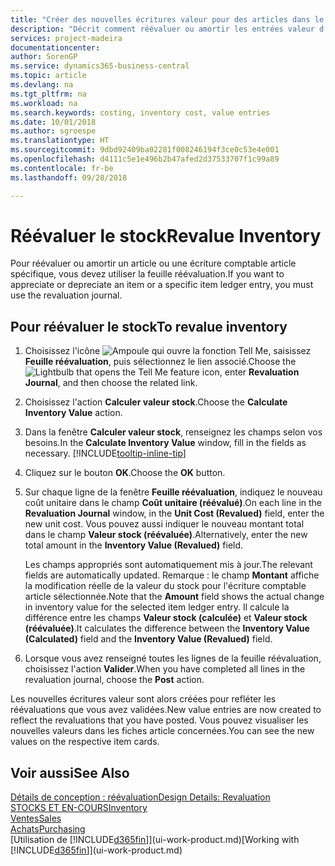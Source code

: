 ```yaml
---
title: "Créer des nouvelles écritures valeur pour des articles dans le stock| Microsoft Docs"
description: "Décrit comment réévaluer ou amortir les entrées valeur d'un ou de plusieurs articles dans le stock en validant leur valeur calculée courante."
services: project-madeira
documentationcenter: 
author: SorenGP
ms.service: dynamics365-business-central
ms.topic: article
ms.devlang: na
ms.tgt_pltfrm: na
ms.workload: na
ms.search.keywords: costing, inventory cost, value entries
ms.date: 10/01/2018
ms.author: sgroespe
ms.translationtype: HT
ms.sourcegitcommit: 9dbd92409ba02281f008246194f3ce0c53e4e001
ms.openlocfilehash: d4111c5e1e496b2b47afed2d37533707f1c99a89
ms.contentlocale: fr-be
ms.lasthandoff: 09/28/2018

---
```

# <a name="revalue-inventory"></a><span data-ttu-id="0038f-103">Réévaluer le stock</span><span class="sxs-lookup"><span data-stu-id="0038f-103">Revalue Inventory</span></span>
<span data-ttu-id="0038f-104">Pour réévaluer ou amortir un article ou une écriture comptable article spécifique, vous devez utiliser la feuille réévaluation.</span><span class="sxs-lookup"><span data-stu-id="0038f-104">If you want to appreciate or depreciate an item or a specific item ledger entry, you must use the revaluation journal.</span></span>

## <a name="to-revalue-inventory"></a><span data-ttu-id="0038f-105">Pour réévaluer le stock</span><span class="sxs-lookup"><span data-stu-id="0038f-105">To revalue inventory</span></span>
1. <span data-ttu-id="0038f-106">Choisissez l'icône ![Ampoule qui ouvre la fonction Tell Me](media/ui-search/search_small.png "Dites-moi ce que vous voulez faire"), saisissez **Feuille réévaluation**, puis sélectionnez le lien associé.</span><span class="sxs-lookup"><span data-stu-id="0038f-106">Choose the ![Lightbulb that opens the Tell Me feature](media/ui-search/search_small.png "Tell me what you want to do") icon, enter **Revaluation Journal**, and then choose the related link.</span></span>
2. <span data-ttu-id="0038f-107">Choisissez l'action **Calculer valeur stock**.</span><span class="sxs-lookup"><span data-stu-id="0038f-107">Choose the **Calculate Inventory Value** action.</span></span>
3. <span data-ttu-id="0038f-108">Dans la fenêtre **Calculer valeur stock**, renseignez les champs selon vos besoins.</span><span class="sxs-lookup"><span data-stu-id="0038f-108">In the **Calculate Inventory Value** window, fill in the fields as necessary.</span></span> [!INCLUDE[tooltip-inline-tip](includes/tooltip-inline-tip_md.md)]
4. <span data-ttu-id="0038f-109">Cliquez sur le bouton **OK**.</span><span class="sxs-lookup"><span data-stu-id="0038f-109">Choose the **OK** button.</span></span>
5. <span data-ttu-id="0038f-110">Sur chaque ligne de la fenêtre **Feuille réévaluation**, indiquez le nouveau coût unitaire dans le champ **Coût unitaire (réévalué)**.</span><span class="sxs-lookup"><span data-stu-id="0038f-110">On each line in the **Revaluation Journal** window, in the **Unit Cost (Revalued)** field, enter the new unit cost.</span></span> <span data-ttu-id="0038f-111">Vous pouvez aussi indiquer le nouveau montant total dans le champ **Valeur stock (réévaluée)**.</span><span class="sxs-lookup"><span data-stu-id="0038f-111">Alternatively, enter the new total amount in the **Inventory Value (Revalued)** field.</span></span>

    <span data-ttu-id="0038f-112">Les champs appropriés sont automatiquement mis à jour.</span><span class="sxs-lookup"><span data-stu-id="0038f-112">The relevant fields are automatically updated.</span></span> <span data-ttu-id="0038f-113">Remarque : le champ **Montant** affiche la modification réelle de la valeur du stock pour l'écriture comptable article sélectionnée.</span><span class="sxs-lookup"><span data-stu-id="0038f-113">Note that the **Amount** field shows the actual change in inventory value for the selected item ledger entry.</span></span> <span data-ttu-id="0038f-114">Il calcule la différence entre les champs **Valeur stock (calculée)** et **Valeur stock (réévaluée)**.</span><span class="sxs-lookup"><span data-stu-id="0038f-114">It calculates the difference between the **Inventory Value (Calculated)** field and the **Inventory Value (Revalued)** field.</span></span>
6. <span data-ttu-id="0038f-115">Lorsque vous avez renseigné toutes les lignes de la feuille réévaluation, choisissez l'action **Valider**.</span><span class="sxs-lookup"><span data-stu-id="0038f-115">When you have completed all lines in the revaluation journal, choose the **Post** action.</span></span>

<span data-ttu-id="0038f-116">Les nouvelles écritures valeur sont alors créées pour refléter les réévaluations que vous avez validées.</span><span class="sxs-lookup"><span data-stu-id="0038f-116">New value entries are now created to reflect the revaluations that you have posted.</span></span> <span data-ttu-id="0038f-117">Vous pouvez visualiser les nouvelles valeurs dans les fiches article concernées.</span><span class="sxs-lookup"><span data-stu-id="0038f-117">You can see the new values on the respective item cards.</span></span>

## <a name="see-also"></a><span data-ttu-id="0038f-118">Voir aussi</span><span class="sxs-lookup"><span data-stu-id="0038f-118">See Also</span></span>
[<span data-ttu-id="0038f-119">Détails de conception : réévaluation</span><span class="sxs-lookup"><span data-stu-id="0038f-119">Design Details: Revaluation</span></span>](design-details-revaluation.md)  
[<span data-ttu-id="0038f-120">STOCKS ET EN-COURS</span><span class="sxs-lookup"><span data-stu-id="0038f-120">Inventory</span></span>](inventory-manage-inventory.md)  
[<span data-ttu-id="0038f-121">Ventes</span><span class="sxs-lookup"><span data-stu-id="0038f-121">Sales</span></span>](sales-manage-sales.md)  
[<span data-ttu-id="0038f-122">Achats</span><span class="sxs-lookup"><span data-stu-id="0038f-122">Purchasing</span></span>](purchasing-manage-purchasing.md)  
<span data-ttu-id="0038f-123">[Utilisation de [!INCLUDE[d365fin](includes/d365fin_md.md)]](ui-work-product.md)</span><span class="sxs-lookup"><span data-stu-id="0038f-123">[Working with [!INCLUDE[d365fin](includes/d365fin_md.md)]](ui-work-product.md)</span></span>

